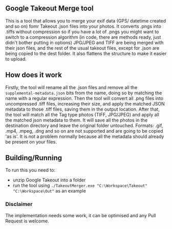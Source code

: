 ## Google Takeout Merge tool
This is a tool that allows you to merge your exif data (GPS/ datetime created and so on) fomr Takeout .json files into your photos. It converts .pngs into .tiffs without compression so if you have a lot of .pngs you might want to switch to a compression algorithm (in code, there are methods ready, just didn't bother putting in options)
JPG/JPEG and TIFF are being merged with their json files, and the rest of the usual takeout files, except for .json are being copied to the dest folder. It also flattens the structure to make it easier to upload.

## How does it work
Firstly, the tool will rename all the .json files and remove all the `supplemental-metadata.json` bits from the name, doing so by matching the name with a regular expression.
Then the tool will convert all .png files into uncompressed .tiff files, increasing their size, and apply the matched JSON metadata to those .tiff files, saving them in the output location.
After that, the tool will match all the Tag type photos (TIFF, JPG/JPEG) and apply all the matched json metadata to them.
It will save all the photos in the destination directory and leave the original folder untouched. 
Formats: .gif, .mp4, .mpeg, .dng and so on are not supported and are going to be copied 'as is'. It is not a problem normally because all the metadata should already be present on your files.

## Building/Running
To run this you need to:
- unzip Google Takeout into a folder
- run the tool using `./TakeoutMerger.exe "C:\Workspace\Takeout" "C:\Workspace\Out"` as an example

### Disclaimer
The implementation needs some work, it can be optimised and any Pull Request is welcome.
